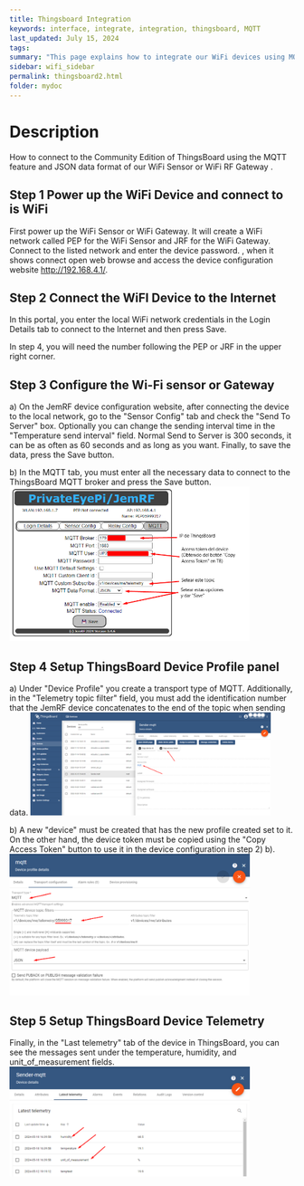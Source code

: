 ```yaml
---
title: Thingsboard Integration
keywords: interface, integrate, integration, thingsboard, MQTT
last_updated: July 15, 2024
tags:
summary: "This page explains how to integrate our WiFi devices using MQTT with Thingsboard."
sidebar: wifi_sidebar
permalink: thingsboard2.html
folder: mydoc
---
```

# Description
How to connect to the Community Edition of ThingsBoard using the MQTT feature and JSON data format of our WiFi Sensor or WiFi RF Gateway .

## Step 1 Power up the WiFi Device and connect to is WiFi
First power up the WiFi Sensor or WiFi Gateway. It will create a WiFi network called PEP<number> for the WiFi Sensor and JRF<number> for the WiFi Gateway. Connect to the listed network and enter the device password. , when it shows connect open web browse and access the device configuration website http://192.168.4.1/.

## Step 2 Connect the WiFI Device to the Internet
In this portal, you enter the local WiFi network credentials in the Login Details tab to connect to the Internet and then press Save.


In step 4, you will need the number following the PEP or JRF in the upper right corner.

## Step 3 Configure the Wi-Fi sensor or Gateway
 a) On the JemRF device configuration website, after connecting the device to the local network, go to the "Sensor Config" tab and check the "Send To Server" box. Optionally you can change the sending interval time in the "Temperature send interval" field. Normal Send to Server is 300 seconds, it can be as often as 60 seconds and as long as you want.  Finally, to save the data, press the Save button.


b) In the MQTT tab, you must enter all the necessary data to connect to the ThingsBoard MQTT broker and press the Save button.
<img src="images/jemrf_tb_3.png" width="425"/>

## Step 4 Setup ThingsBoard Device Profile panel
a) Under "Device Profile" you create a transport type of MQTT. Additionally, in the "Telemetry topic filter" field, you must add the identification number that the JemRF device concatenates to the end of the topic when sending data.  <img src="images/jemrf_tb_2.png" width="425"/>

b) A new "device" must be created that has the new profile created set to it. On the other hand, the device token must be copied using the "Copy Access Token" button to use it in the device configuration in step 2) b).
<img src="images/jemrf_tb_1.png" width="425"/>

## Step 5 Setup ThingsBoard Device Telemetry
 Finally, in the "Last telemetry" tab of the device in ThingsBoard, you can see the messages sent under the temperature, humidity, and unit_of_measurement fields.
<img src="images/jemrf_tb_4.png" width="425"/>

